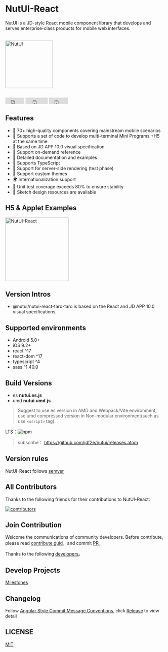# NutUI-React

NutUI is a JD-style React mobile component library that develops and serves enterprise-class products for mobile web interfaces.

<div style="margin:30px 0;">
    <img src="https://img14.360buyimg.com/imagetools/jfs/t1/167902/2/8762/791358/603742d7E9b4275e3/e09d8f9a8bf4c0ef.png" width="150" alt="NutUI">
</div>

<iframe src="https://ghbtns.com/github-btn.html?user=jdf2e&repo=nutui-react&type=star&count=true" frameborder="0" scrolling="0" width="60px" height="20px"></iframe>

<iframe src="https://ghbtns.com/github-btn.html?user=jdf2e&repo=nutui-react&type=watch&count=true&v=2" frameborder="0" scrolling="0" width="70px" height="20px"></iframe>

<iframe src="https://ghbtns.com/github-btn.html?user=jdf2e&repo=nutui-react&type=fork&count=true" frameborder="0" scrolling="0" width="60px" height="20px"></iframe>

## Features

* 🚀 70+ high-quality components covering mainstream mobile scenarios
* 💪 Supports a set of code to develop multi-terminal Mini Programs +H5 at the same time
* 📖 Based on JD APP 10.0 visual specification
* 🍭 Support on-demand reference
* 📖 Detailed documentation and examples
* 💪 Supports TypeScript
* 💪 Support for server-side rendering (test phase)
* 🍭 Support custom themes
* 🌍 Internationalization support
* 🍭 Unit test coverage exceeds 80% to ensure stability
* 📖 Sketch design resources are available

## H5 & Applet Examples

<img src="https://img12.360buyimg.com/imagetools/jfs/t1/202336/18/18586/7437/61b832ccE0b13d53d/18605da7232a5a0e.png" width="200" alt="NutUI-React" />


## Version Intros

- @nutui/nutui-react-taro-taro is based on the React and JD APP 10.0 visual specifications. 

## Supported environments

* Android 5.0+
* iOS 9.2+
* react ^17
* react-dom ^17
* typescript ^4
* sass ^1.40.0

## Build Versions

* es **nutui.es.js**
* umd **nutui.umd.js**

> Suggest to use es version in AMD and Webpack/Vite environment, use umd compressed version in Non-modular environment(such as use `<script>` tag).

LTS：![npm](https://img.shields.io/npm/v/@nutui/nutui-react-taro.svg)

> subscribe： https://github.com/jdf2e/nutui/releases.atom

## Version rules

NutUI-React follows [semver](https://semver.org/) 


## All Contributors

Thanks to the following friends for their contributions to NutUI-React:

<a href="https://github.com/jdf2e/nutui-react/graphs/contributors">
  <img src="https://opencollective.com/nutui-react/contributors.svg?width=890&button=false" alt="contributors">
</a>

## Join Contribution

Welcome the communications of community developers. Before contribute, please read [contribute guid](https://nutui.jd.com/#/zh-CN/guide/contributing)，and commit [PR](https://github.com/jdf2e/nutui-react/pulls)。

Thanks to the following [developers](https://github.com/jdf2e/nutui-react/graphs/contributors)。

## Develop Projects

[Milestones](https://github.com/jdf2e/nutui-react/projects)

## Changelog

Follow [Angular Style Commit Message Conventions](https://gist.github.com/stephenparish/9941e89d80e2bc58a153), click [Release](https://github.com/jdf2e/nutui-react/releases) to view detail

## LICENSE

[MIT](https://zh.wikipedia.org/wiki/MIT%E8%A8%B1%E5%8F%AF%E8%AD%89)
